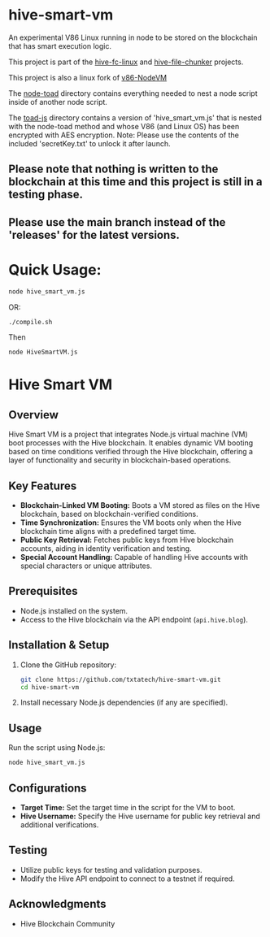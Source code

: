 # hive-smart-vm
An experimental V86 Linux running in node to be stored on the blockchain that has smart execution logic.

This project is part of the [hive-fc-linux](https://github.com/txtatech/hive-fc-linux) and [hive-file-chunker](https://github.com/txtatech/hive-file-chunker) projects.

This project is also a linux fork of [v86-NodeVM](https://github.com/superdinmc/v86-NodeVM)

The [node-toad](https://github.com/txtatech/hive-smart-vm/tree/main/node-toad) directory contains everything needed to nest a node script inside of another node script.

The [toad-js](https://github.com/txtatech/hive-smart-vm/tree/main/toad-js) directory contains a version of 'hive_smart_vm.js' that is nested with the node-toad method and whose V86 (and Linux OS) has been encrypted with AES encryption. Note: Please use the contents of the included 'secretKey.txt' to unlock it after launch.

## Please note that nothing is written to the blockchain at this time and this project is still in a testing phase.

## Please use the main branch instead of the 'releases' for the latest versions.

# Quick Usage:

```bash
node hive_smart_vm.js
```

OR:

```bash
./compile.sh
```

Then

```bash
node HiveSmartVM.js
```

# Hive Smart VM

## Overview
Hive Smart VM is a project that integrates Node.js virtual machine (VM) boot processes with the Hive blockchain. 
It enables dynamic VM booting based on time conditions verified through the Hive blockchain, offering a layer of functionality and security in blockchain-based operations.

## Key Features
- **Blockchain-Linked VM Booting:** Boots a VM stored as files on the Hive blockchain, based on blockchain-verified conditions.
- **Time Synchronization:** Ensures the VM boots only when the Hive blockchain time aligns with a predefined target time.
- **Public Key Retrieval:** Fetches public keys from Hive blockchain accounts, aiding in identity verification and testing.
- **Special Account Handling:** Capable of handling Hive accounts with special characters or unique attributes.

## Prerequisites
- Node.js installed on the system.
- Access to the Hive blockchain via the API endpoint (`api.hive.blog`).

## Installation & Setup
1. Clone the GitHub repository:
   ```bash
   git clone https://github.com/txtatech/hive-smart-vm.git
   cd hive-smart-vm
   ```
2. Install necessary Node.js dependencies (if any are specified).

## Usage
Run the script using Node.js:
```bash
node hive_smart_vm.js
```

## Configurations
- **Target Time:** Set the target time in the script for the VM to boot.
- **Hive Username:** Specify the Hive username for public key retrieval and additional verifications.

## Testing
- Utilize public keys for testing and validation purposes.
- Modify the Hive API endpoint to connect to a testnet if required.

## Acknowledgments
- Hive Blockchain Community
